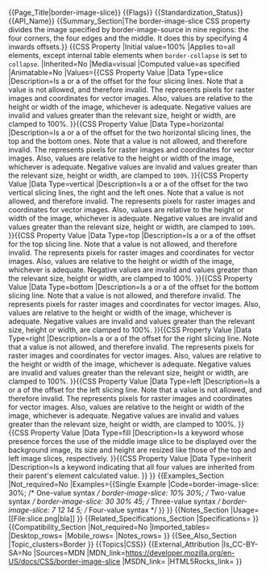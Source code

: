 {{Page_Title|border-image-slice}}
{{Flags}}
{{Standardization_Status}}
{{API_Name}}
{{Summary_Section|The border-image-slice CSS property divides the image specified by border-image-source in nine regions: the four corners, the four edges and the middle. It does this by specifying 4 inwards offsets.}}
{{CSS Property
|Initial value=100%
|Applies to=all elements, except internal table elements when <code>border-collapse</code> is set to <code>collapse</code>.
|Inherited=No
|Media=visual
|Computed value=as specified
|Animatable=No
|Values={{CSS Property Value
|Data Type=slice
|Description=Is a <code><number></code> or a <code><percentage></code> of the offset for the four slicing lines. Note that a <code><length></code> value is not allowed, and therefore invalid. The <code><number></code> represents pixels for raster images and coordinates for vector images. Also, <percentage> values are relative to the height or width of the image, whichever is adequate. Negative values are invalid and values greater than the relevant size, height or width, are clamped to 100%.
}}{{CSS Property Value
|Data Type=horizontal
|Description=Is a <code><number></code> or a <code><percentage></code> of the offset for the two horizontal slicing lines, the top and the bottom ones. Note that a <code><length></code> value is not allowed, and therefore invalid. The <code><number></code> represents pixels for raster images and coordinates for vector images. Also, <percentage> values are relative to the height or width of the image, whichever is adequate. Negative values are invalid and values greater than the relevant size, height or width, are clamped to <code>100%</code>.
}}{{CSS Property Value
|Data Type=vertical
|Description=Is a <code><number></code> or a <code><percentage></code> of the offset for the two vertical slicing lines, the right and the left ones. Note that a <length> value is not allowed, and therefore invalid. The <code><number></code> represents pixels for raster images and coordinates for vector images. Also, <code><percentage></code> values are relative to the height or width of the image, whichever is adequate. Negative values are invalid and values greater than the relevant size, height or width, are clamped to <code>100%</code>.
}}{{CSS Property Value
|Data Type=top
|Description=Is a <number> or a <percentage> of the offset for the top slicing line. Note that a <length> value is not allowed, and therefore invalid. The <number> represents pixels for raster images and coordinates for vector images. Also, <percentage> values are relative to the height or width of the image, whichever is adequate. Negative values are invalid and values greater than the relevant size, height or width, are clamped to 100%.
}}{{CSS Property Value
|Data Type=bottom
|Description=Is a <number> or a <percentage> of the offset for the bottom slicing line. Note that a <length> value is not allowed, and therefore invalid. The <number> represents pixels for raster images and coordinates for vector images. Also, <percentage> values are relative to the height or width of the image, whichever is adequate. Negative values are invalid and values greater than the relevant size, height or width, are clamped to 100%.
}}{{CSS Property Value
|Data Type=right
|Description=Is a <number> or a <percentage> of the offset for the right slicing line. Note that a <length> value is not allowed, and therefore invalid. The <number> represents pixels for raster images and coordinates for vector images. Also, <percentage> values are relative to the height or width of the image, whichever is adequate. Negative values are invalid and values greater than the relevant size, height or width, are clamped to 100%.
}}{{CSS Property Value
|Data Type=left
|Description=Is a <number> or a <percentage> of the offset for the left slicing line. Note that a <length> value is not allowed, and therefore invalid. The <number> represents pixels for raster images and coordinates for vector images. Also, <percentage> values are relative to the height or width of the image, whichever is adequate. Negative values are invalid and values greater than the relevant size, height or width, are clamped to 100%.
}}{{CSS Property Value
|Data Type=fill
|Description=Is a keyword whose presence forces the use of the middle image slice to be displayed over the background image, its size and height are resized like those of the top and left image slices, respectively.
}}{{CSS Property Value
|Data Type=inherit
|Description=Is a keyword indicating that all four values are inherited from their parent's element calculated value.
}}
}}
{{Examples_Section
|Not_required=No
|Examples={{Single Example
|Code=border-image-slice: 30%;           /* One-value syntax */
border-image-slice: 10% 30%;           /* Two-value syntax */
border-image-slice: 30 30% 45;            /* Three-value syntax */
border-image-slice: 7 12 14 5;            /* Four-value syntax  */
}}
}}
{{Notes_Section
|Usage=[[File:slice.png|bla]]
}}
{{Related_Specifications_Section
|Specifications=
}}
{{Compatibility_Section
|Not_required=No
|Imported_tables=
|Desktop_rows=
|Mobile_rows=
|Notes_rows=
}}
{{See_Also_Section
|Topic_clusters=Border
}}
{{Topics|CSS}}
{{External_Attribution
|Is_CC-BY-SA=No
|Sources=MDN
|MDN_link=https://developer.mozilla.org/en-US/docs/CSS/border-image-slice
|MSDN_link=
|HTML5Rocks_link=
}}